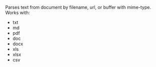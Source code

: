 Parses text from document by filename, url, or buffer with mime-type.
Works with:
- txt
- md
- pdf
- doc
- docx
- xls
- xlsx
- csv